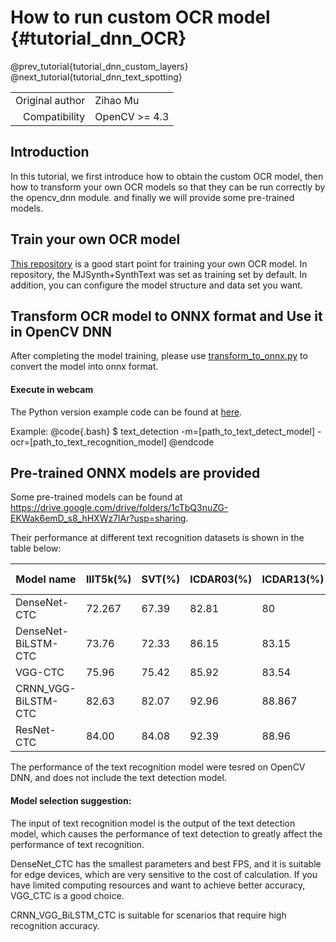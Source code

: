 # How to run custom OCR model {#tutorial_dnn_OCR}

@prev_tutorial{tutorial_dnn_custom_layers}
@next_tutorial{tutorial_dnn_text_spotting}

|    |    |
| -: | :- |
| Original author | Zihao Mu |
| Compatibility | OpenCV >= 4.3 |

## Introduction

In this tutorial, we first introduce how to obtain the custom OCR model, then how to transform your own OCR models so that they can be run correctly by the opencv_dnn module. and finally we will provide some pre-trained models.

## Train your own OCR model

[This repository](https://github.com/zihaomu/deep-text-recognition-benchmark) is a good start point for training your own OCR model. In repository, the MJSynth+SynthText was set as training set by default. In addition, you can configure the model structure and data set you want.

## Transform OCR model to ONNX format and Use it in OpenCV DNN

After completing the model training, please use [transform_to_onnx.py](https://github.com/zihaomu/deep-text-recognition-benchmark/blob/master/transform_to_onnx.py) to convert the model into onnx format.

#### Execute in webcam
The Python version example code can be found at [here](https://github.com/opencv/opencv/blob/master/samples/dnn/text_detection.py).

Example:
@code{.bash}
$ text_detection -m=[path_to_text_detect_model] -ocr=[path_to_text_recognition_model]
@endcode

## Pre-trained ONNX models are provided

Some pre-trained models can be found at https://drive.google.com/drive/folders/1cTbQ3nuZG-EKWak6emD_s8_hHXWz7lAr?usp=sharing.

Their performance at different text recognition datasets is shown in the table below:

| Model name           | IIIT5k(%) | SVT(%) | ICDAR03(%) | ICDAR13(%) | ICDAR15(%) | SVTP(%) | CUTE80(%) | average acc (%) | parameter( x10^6 ) |
| -------------------- | --------- | ------ | ---------- | ---------- | ---------- | ------- | --------- | --------------- | ------------------ |
| DenseNet-CTC         | 72.267    | 67.39  | 82.81     | 80         | 48.38     | 49.45  | 42.50    | 63.26       | 0.24              |
| DenseNet-BiLSTM-CTC  | 73.76    | 72.33 | 86.15     | 83.15     | 50.67     | 57.984  | 49.826    | 67.69       | 3.63              |
| VGG-CTC              | 75.96    | 75.42 | 85.92     | 83.54     | 54.89     | 57.52  | 50.17    | 69.06       | 5.57              |
| CRNN_VGG-BiLSTM-CTC | 82.63    | 82.07 | 92.96     | 88.867     | 66.28     | 71.01  | 62.37    | 78.03       | 8.45              |
| ResNet-CTC           | 84.00        | 84.08  | 92.39     | 88.96     | 67.74     | 74.73  | 67.60    | 79.93    | 44.28             |

The performance of the text recognition model were tesred on OpenCV DNN, and does not include the text detection model.

#### Model selection suggestion:
The input of text recognition model is the output of the text detection model, which causes the performance of text detection to greatly affect the performance of text recognition.

DenseNet_CTC has the smallest parameters and best FPS, and it is suitable for edge devices, which are very sensitive to the cost of calculation. If you have limited computing resources and want to achieve better accuracy, VGG_CTC is a good choice.

CRNN_VGG_BiLSTM_CTC is suitable for scenarios that require high recognition accuracy.
